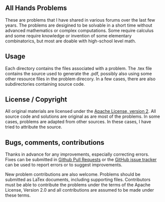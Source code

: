 ## All Hands Problems

These are problems that I have shared in various forums over the last few years. The problems are desigined to be solvable in a short time without advanced mathematics or complex computations. Some require calculus and some require knowledge or invention of some elementary combinatorics, but most are doable with high-school level math.

## Usage

Each directory contains the files associated with a problem. The .tex file contains the source used to generate the .pdf, possibly also using some other resource files in the problem direcory.  In a few cases, there are also subdirectories containing source code. 
 
## License / Copyright

All original materials are licensed under the [Apache License, version 2](https://www.apache.org/licenses/LICENSE-2.0).  All source code and solutions are original as are most of the problems.  In some cases, problems are adapted from other sources.  In these cases, I have tried to attribute the source.

## Bugs, comments, contributions

Thanks in advance for any improvements, especially correcting errors.  Fixes can be  submitted in [Github Pull Requests](https://github.com/psteitz/problems/pulls) or the [GitHub issue tracker](https://github.com/psteitz/problems/issues) can be used to report errors or to suggest improvements.

New problem contributions are also welcome.  Problems should be submitted as LaTex documents, including supporting files.  Contributors must be able to contribute the problems under the terms of the Apache License, Version 2.0 and all contributions are assumed to be made under these terms.

